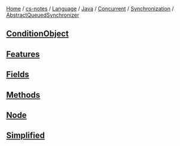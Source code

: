 [Home](https://mengxianbin.github.io) /
[cs-notes](https://mengxianbin.github.io/cs-notes/content) /
[Language](https://mengxianbin.github.io/cs-notes/content/Language) /
[Java](https://mengxianbin.github.io/cs-notes/content/Language/Java) /
[Concurrent](https://mengxianbin.github.io/cs-notes/content/Language/Java/Concurrent) /
[Synchronization](https://mengxianbin.github.io/cs-notes/content/Language/Java/Concurrent/Synchronization) /
[AbstractQueuedSynchronizer](https://mengxianbin.github.io/cs-notes/content/Language/Java/Concurrent/Synchronization/AbstractQueuedSynchronizer)

## [ConditionObject](https://mengxianbin.github.io/cs-notes/content/Language/Java/Concurrent/Synchronization/AbstractQueuedSynchronizer/ConditionObject)

## [Features](https://mengxianbin.github.io/cs-notes/content/Language/Java/Concurrent/Synchronization/AbstractQueuedSynchronizer/Features)

## [Fields](https://mengxianbin.github.io/cs-notes/content/Language/Java/Concurrent/Synchronization/AbstractQueuedSynchronizer/Fields)

## [Methods](https://mengxianbin.github.io/cs-notes/content/Language/Java/Concurrent/Synchronization/AbstractQueuedSynchronizer/Methods/)

## [Node](https://mengxianbin.github.io/cs-notes/content/Language/Java/Concurrent/Synchronization/AbstractQueuedSynchronizer/Node)

## [Simplified](https://mengxianbin.github.io/cs-notes/content/Language/Java/Concurrent/Synchronization/AbstractQueuedSynchronizer/Simplified)
